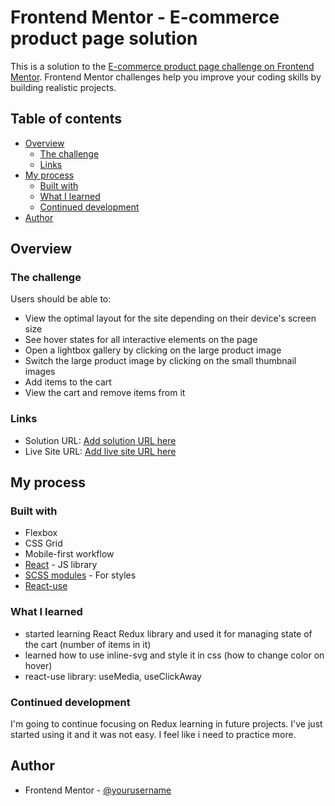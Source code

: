 # Frontend Mentor - E-commerce product page solution

This is a solution to the [E-commerce product page challenge on Frontend Mentor](https://www.frontendmentor.io/challenges/ecommerce-product-page-UPsZ9MJp6). Frontend Mentor challenges help you improve your coding skills by building realistic projects.

## Table of contents

- [Overview](#overview)
  - [The challenge](#the-challenge)
  - [Links](#links)
- [My process](#my-process)
  - [Built with](#built-with)
  - [What I learned](#what-i-learned)
  - [Continued development](#continued-development)
- [Author](#author)

## Overview

### The challenge

Users should be able to:

- View the optimal layout for the site depending on their device's screen size
- See hover states for all interactive elements on the page
- Open a lightbox gallery by clicking on the large product image
- Switch the large product image by clicking on the small thumbnail images
- Add items to the cart
- View the cart and remove items from it

### Links

- Solution URL: [Add solution URL here](https://your-solution-url.com)
- Live Site URL: [Add live site URL here](https://your-live-site-url.com)

## My process

### Built with

- Flexbox
- CSS Grid
- Mobile-first workflow
- [React](https://reactjs.org/) - JS library
- [SCSS modules](https://github.com/css-modules/css-modules) - For styles
- [React-use](https://github.com/streamich/react-use)

### What I learned

- started learning React Redux library and used it for managing state of the cart (number of items in it)
- learned how to use inline-svg and style it in css (how to change color on hover)
- react-use library: useMedia, useClickAway

### Continued development

I'm going to continue focusing on Redux learning in future projects. I've just started using it and it was not easy. I feel like i need to practice more.

## Author

- Frontend Mentor - [@yourusername](https://www.frontendmentor.io/profile/yourusername)

